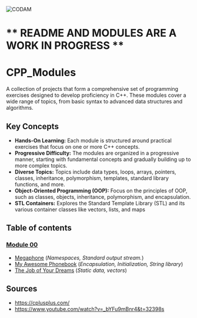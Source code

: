 <img src="https://i.imgur.com/HG66CCx.png?raw=true" alt="CODAM" style="max-width: 50%;">

# ** README AND MODULES ARE A WORK IN PROGRESS **

# CPP_Modules
A collection of projects that form a comprehensive set of programming exercises designed to develop proficiency in C++. 
These modules cover a wide range of topics, from basic syntax to advanced data structures and algorithms.
## Key Concepts
- **Hands-On Learning:** Each module is structured around practical exercises that focus on one or more C++ concepts.
- **Progressive Difficulty:** The modules are organized in a progressive manner, starting with fundamental concepts and gradually building up to more complex topics.
- **Diverse Topics:** Topics include data types, loops, arrays, pointers, classes, inheritance, polymorphism, templates, standard library functions, and more.
- **Object-Oriented Programming (OOP):** Focus on the principles of OOP, such as classes, objects, inheritance, polymorphism, and encapsulation.
- **STL Containers:** Explores the Standard Template Library (STL) and its various container classes like vectors, lists, and maps
## Table of contents
### [Module 00](https://github.com/arommers/CPP_Modules/tree/master/00)
- [Megaphone](https://github.com/arommers/CPP_Modules/blob/master/00/ex00/README.md) (*Namespaces, Standard output stream.*)
- [My Awesome Phonebook](https://github.com/arommers/CPP_Modules/tree/master/00/ex01) (*Encapsulation, Initialization, String library*)
- [The Job of Your Dreams](https://github.com/arommers/CPP_Modules/tree/master/00/ex02) (*Static data, vectors*)
## Sources
- https://cplusplus.com/
- https://www.youtube.com/watch?v=_bYFu9mBnr4&t=32398s
